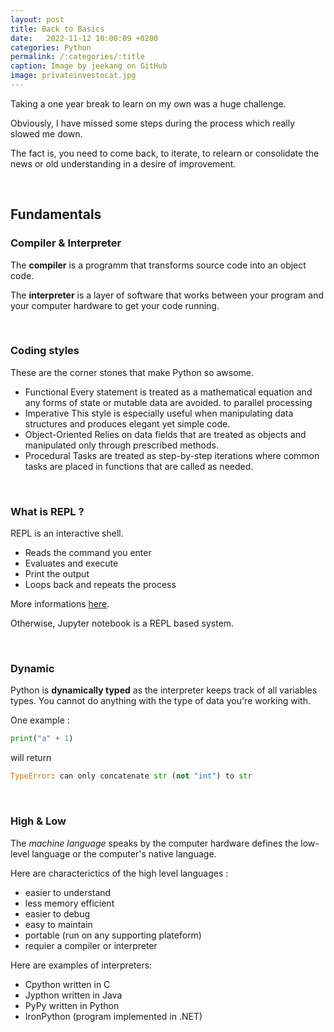 ```yaml
---
layout: post
title: Back to Basics
date:   2022-11-12 10:00:09 +0200
categories: Python
permalink: /:categories/:title
caption: Image by jeekang on GitHub 
image: privateinvestocat.jpg
---
```



Taking a one year break to learn on my own was a huge challenge.

Obviously, I have missed some steps during the process which really slowed me down.

The fact is, you need to come back, to iterate, to relearn or consolidate the news or old understanding in a desire of improvement.

<br>

## Fundamentals

### Compiler & Interpreter


The **compiler** is a programm that transforms source code into an object code.

The **interpreter** is a layer of software that works between your program and your computer hardware to get your code running.

<br>

### Coding styles


These are the corner stones that make Python so awsome.

+ Functional
 Every statement is treated as a mathematical equation and any forms of state or mutable data are avoided. to parallel processing
+ Imperative
 This style is especially useful when manipulating data structures and produces elegant yet simple code.
+ Object-Oriented
Relies on data fields that are treated as objects and manipulated only through prescribed methods.
+ Procedural
Tasks are treated as step-by-step iterations where common tasks are placed in functions that are called as needed.

<br>

### What is REPL ?

REPL is an interactive shell.

+ Reads the command you enter
+ Evaluates and execute
+ Print the output
+ Loops back and repeats the process

More informations [here](https://realpython.com/interacting-with-python/).

Otherwise, Jupyter notebook is a REPL based system.

<br>

### Dynamic


Python is **dynamically typed** as the interpreter keeps track of all variables types.
You cannot do anything with the type of data you're working with.

One example : 

```py
print("a" + 1)
```

will return

```py
TypeError: can only concatenate str (not "int") to str
```

<br>

### High & Low

The *machine language* speaks by the computer hardware defines the low-level language or the computer's native language.

Here are characterictics of the high level languages :

+ easier to understand
+ less memory efficient
+ easier to debug
+ easy to maintain
+ portable (run on any supporting plateform)
+ requier a compiler or interpreter

Here are examples of interpreters:

+ Cpython written in C
+ Jypthon written in Java
+ PyPy written in Python
+ IronPython (program implemented in .NET)